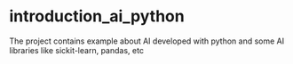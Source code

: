 # introduction_ai_python
The project contains example about AI developed with python and some AI libraries like sickit-learn, pandas, etc
